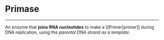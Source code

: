 # Primase
---
An enzyme that **joins RNA nucleotides** to make a [[Primer|primer]] during DNA replication, *using the parental DNA strand as a template*.